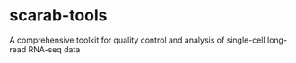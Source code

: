 # scarab-tools
A comprehensive toolkit for quality control and analysis of single-cell long-read RNA-seq data
